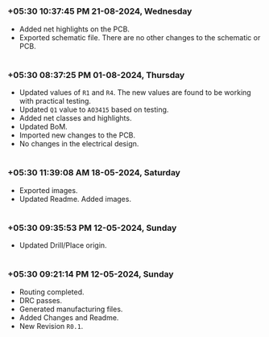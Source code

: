 

#
### **+05:30 10:37:45 PM 21-08-2024, Wednesday**

  * Added net highlights on the PCB.
  * Exported schematic file. There are no other changes to the schematic or PCB.

#
### **+05:30 08:37:25 PM 01-08-2024, Thursday**

  * Updated values of `R1` and `R4`. The new values are found to be working with practical testing.
  * Updated `Q1` value to `AO3415` based on testing.
  * Added net classes and highlights.
  * Updated BoM.
  * Imported new changes to the PCB.
  * No changes in the electrical design.

#
### **+05:30 11:39:08 AM 18-05-2024, Saturday**

  * Exported images.
  * Updated Readme. Added images.

#
### **+05:30 09:35:53 PM 12-05-2024, Sunday**

  * Updated Drill/Place origin.

#
### **+05:30 09:21:14 PM 12-05-2024, Sunday**

  * Routing completed.
  * DRC passes.
  * Generated manufacturing files.
  * Added Changes and Readme.
  * New Revision `R0.1`.
